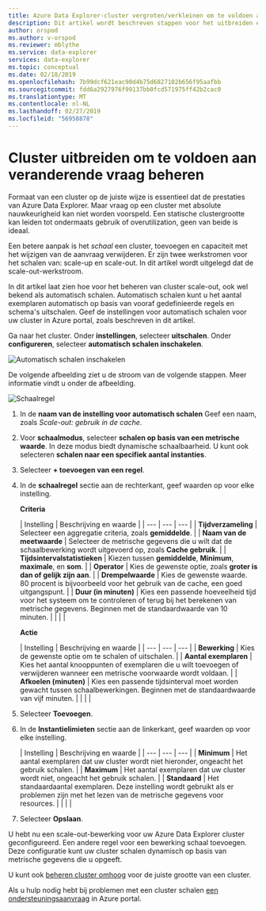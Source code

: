 ```yaml
---
title: Azure Data Explorer-cluster vergroten/verkleinen om te voldoen aan de veranderende vraag
description: Dit artikel wordt beschreven stappen voor het uitbreiden en schalen in een Azure Data Explorer-cluster op basis van veranderende vraag.
author: orspod
ms.author: v-orspod
ms.reviewer: mblythe
ms.service: data-explorer
services: data-explorer
ms.topic: conceptual
ms.date: 02/18/2019
ms.openlocfilehash: 7b99dcf621eac90d4b75d6827102b656f95aafbb
ms.sourcegitcommit: fdd6a2927976f99137bb0fcd571975ff42b2cac0
ms.translationtype: MT
ms.contentlocale: nl-NL
ms.lasthandoff: 02/27/2019
ms.locfileid: "56958878"
---
```

# <a name="manage-cluster-scale-out-to-accommodate-changing-demand"></a>Cluster uitbreiden om te voldoen aan veranderende vraag beheren

Formaat van een cluster op de juiste wijze is essentieel dat de prestaties van Azure Data Explorer. Maar vraag op een cluster met absolute nauwkeurigheid kan niet worden voorspeld. Een statische clustergrootte kan leiden tot ondermaats gebruik of overutilization, geen van beide is ideaal.

Een betere aanpak is het *schaal* een cluster, toevoegen en capaciteit met het wijzigen van de aanvraag verwijderen. Er zijn twee werkstromen voor het schalen van: scale-up en scale-out. In dit artikel wordt uitgelegd dat de scale-out-werkstroom.

In dit artikel laat zien hoe voor het beheren van cluster scale-out, ook wel bekend als automatisch schalen. Automatisch schalen kunt u het aantal exemplaren automatisch op basis van vooraf gedefinieerde regels en schema's uitschalen. Geef de instellingen voor automatisch schalen voor uw cluster in Azure portal, zoals beschreven in dit artikel.

Ga naar het cluster. Onder **instellingen**, selecteer **uitschalen**. Onder **configureren**, selecteer **automatisch schalen inschakelen**.

![Automatisch schalen inschakelen](media/manage-cluster-scaling/enable-autoscale.png)

De volgende afbeelding ziet u de stroom van de volgende stappen. Meer informatie vindt u onder de afbeelding.

![Schaalregel](media/manage-cluster-scaling/scale-rule.png)

1. In de **naam van de instelling voor automatisch schalen** Geef een naam, zoals *Scale-out: gebruik in de cache*.

1. Voor **schaalmodus**, selecteer **schalen op basis van een metrische waarde**. In deze modus biedt dynamische schaalbaarheid. U kunt ook selecteren **schalen naar een specifiek aantal instanties**.

1. Selecteer **+ toevoegen van een regel**.

1. In de **schaalregel** sectie aan de rechterkant, geef waarden op voor elke instelling.

    **Criteria**

    | Instelling | Beschrijving en waarde |
    | --- | --- | --- |
    | **Tijdverzameling** | Selecteer een aggregatie criteria, zoals **gemiddelde**. |
    | **Naam van de meetwaarde** | Selecteer de metrische gegevens die u wilt dat de schaalbewerking wordt uitgevoerd op, zoals **Cache gebruik**. |
    | **Tijdsintervalstatistieken** | Kiezen tussen **gemiddelde**, **Minimum**, **maximale**, en **som**. |
    | **Operator** | Kies de gewenste optie, zoals **groter is dan of gelijk zijn aan**. |
    | **Drempelwaarde** | Kies de gewenste waarde. 80 procent is bijvoorbeeld voor het gebruik van de cache, een goed uitgangspunt. |
    | **Duur (in minuten)** | Kies een passende hoeveelheid tijd voor het systeem om te controleren of terug bij het berekenen van metrische gegevens. Beginnen met de standaardwaarde van 10 minuten. |
    |  |  |

    **Actie**

    | Instelling | Beschrijving en waarde |
    | --- | --- | --- |
    | **Bewerking** | Kies de gewenste optie om te schalen of uitschalen. |
    | **Aantal exemplaren** | Kies het aantal knooppunten of exemplaren die u wilt toevoegen of verwijderen wanneer een metrische voorwaarde wordt voldaan. |
    | **Afkoelen (minuten)** | Kies een passende tijdsinterval moet worden gewacht tussen schaalbewerkingen. Beginnen met de standaardwaarde van vijf minuten. |
    |  |  |

1. Selecteer **Toevoegen**.

1. In de **Instantielimieten** sectie aan de linkerkant, geef waarden op voor elke instelling.

    | Instelling | Beschrijving en waarde |
    | --- | --- | --- |
    | **Minimum** | Het aantal exemplaren dat uw cluster wordt niet hieronder, ongeacht het gebruik schalen. |
    | **Maximum** | Het aantal exemplaren dat uw cluster wordt niet, ongeacht het gebruik schalen. |
    | **Standaard** | Het standaardaantal exemplaren. Deze instelling wordt gebruikt als er problemen zijn met het lezen van de metrische gegevens voor resources. |
    |  |  |

1. Selecteer **Opslaan**.

U hebt nu een scale-out-bewerking voor uw Azure Data Explorer cluster geconfigureerd. Een andere regel voor een bewerking schaal toevoegen. Deze configuratie kunt uw cluster schalen dynamisch op basis van metrische gegevens die u opgeeft.

U kunt ook [beheren cluster omhoog](manage-cluster-scale-up.md) voor de juiste grootte van een cluster.

Als u hulp nodig hebt bij problemen met een cluster schalen [een ondersteuningsaanvraag](https://portal.azure.com/#blade/Microsoft_Azure_Support/HelpAndSupportBlade/overview) in Azure portal.
